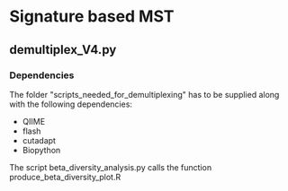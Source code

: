 # Signature based MST

## demultiplex_V4.py
### Dependencies
The folder "scripts_needed_for_demultiplexing" has to be supplied along with the following dependencies:
* QIIME
* flash
* cutadapt
* Biopython

The script beta_diversity_analysis.py calls the function produce_beta_diversity_plot.R
